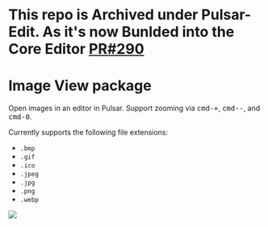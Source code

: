 # This repo is Archived under Pulsar-Edit. As it's now Bunlded into the Core Editor [PR#290](https://github.com/pulsar-edit/pulsar/pull/290)

# Image View package

Open images in an editor in Pulsar. Support zooming via <kbd>cmd-+</kbd>, <kbd>cmd--</kbd>, and <kbd>cmd-0</kbd>.


Currently supports the following file extensions:

  * `.bmp`
  * `.gif`
  * `.ico`
  * `.jpeg`
  * `.jpg`
  * `.png`
  * `.webp`

![](https://f.cloud.github.com/assets/671378/2241669/7df82fec-9cdc-11e3-992d-f19a7235ebda.png)

